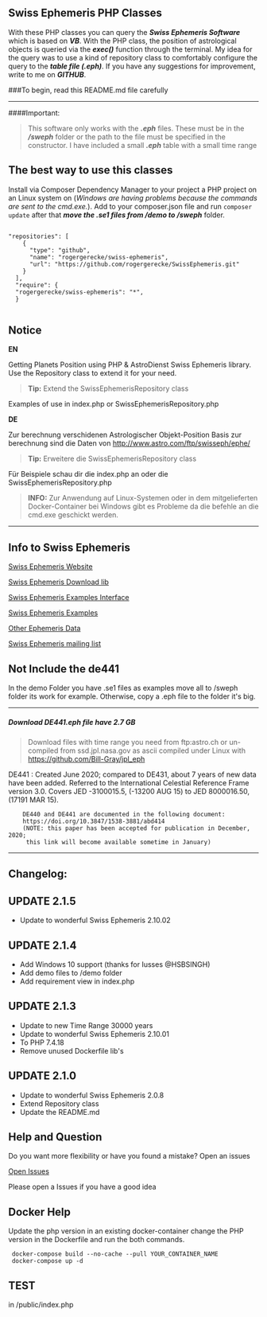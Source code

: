 ## Swiss Ephemeris PHP Classes

With these PHP classes you can query the ***Swiss Ephemeris Software*** which is based on ***VB***. 
With the PHP class, the position of astrological objects is queried via the ***exec()*** function through the terminal. 
My idea for the query was to use a kind of repository class to comfortably configure the query to the ***table file (.eph)***. 
If you have any suggestions for improvement, write to me on ***GITHUB***.

###To begin, read this README.md file carefully

---

####Important:
>This software only works with the ***.eph*** files.
>These must be in the ***/sweph*** folder or the path to the file must be specified in the constructor.
>I have included a small ***.eph*** table with a small time range


The best way to use this classes
---
Install via Composer Dependency Manager to your project a PHP project on an Linux system 
on (*Windows are having problems because the commands are sent to the cmd.exe.*).
Add to your composer.json file and run `composer update`  after that ***move the .se1 
files from /demo to /sweph*** folder.
```

"repositories": [
    {
      "type": "github",
      "name": "rogergerecke/swiss-ephemeris",
      "url": "https://github.com/rogergerecke/SwissEphemeris.git"
    }
  ],
  "require": {
  "rogergerecke/swiss-ephemeris": "*",
  }
  
```





Notice
---

**EN**

Getting Planets Position using PHP & AstroDienst Swiss Ephemeris library.  Use the Repository class to extend it for your need.
>**Tip:** Extend the SwissEphemerisRepository class

Examples of use in index.php or SwissEphemerisRepository.php

**DE**

Zur berechnung verschidenen Astrologischer Objekt-Position Basis zur berechnung sind die Daten von
[http://www.astro.com/ftp/swisseph/ephe/ ](http://www.astro.com/ftp/swisseph/ephe/ )

>**Tip:** Erweitere die SwissEphemerisRepository class

Für Beispiele schau dir die index.php an oder die SwissEphemerisRepository.php

>**INFO:** Zur Anwendung auf Linux-Systemen oder in dem mitgelieferten Docker-Container bei 
> Windows gibt es Probleme da die befehle an die cmd.exe geschickt werden.

---

Info to Swiss Ephemeris
---
[Swiss Ephemeris Website](https://www.astro.com/swisseph/swephinfo_e.htm)

[Swiss Ephemeris Download lib](http://www.astro.com/ftp/swisseph/)

[Swiss Ephemeris Examples Interface](https://www.astro.com/ftp/swisseph/doc/swephprg.htm)

[Swiss Ephemeris Examples](https://www.astro.com/ftp/swisseph/doc/swisseph.htm)

[Other Ephemeris Data](https://ssd.jpl.nasa.gov/?planet_eph_export)

[Swiss Ephemeris mailing list](https://groups.io/g/swisseph)

## Not Include the de441
In the demo Folder you have .se1 files as examples move all to /sweph folder
its work for example.  Otherwise, copy a .eph file to the folder it's big.

---------

##### Download DE441.eph file have 2.7 GB

> Download files with time range you need from ftp:astro.ch or 
> un-compiled from ssd.jpl.nasa.gov as ascii compiled under Linux 
> with https://github.com/Bill-Gray/jpl_eph

DE441 : Created June 2020; compared to DE431, about 7 years of new data have
been added.
Referred to the International Celestial Reference Frame version 3.0.
Covers JED -3100015.5, (-13200 AUG 15) to JED 8000016.50, (17191 MAR 15).

        DE440 and DE441 are documented in the following document:
        https://doi.org/10.3847/1538-3881/abd414
        (NOTE: this paper has been accepted for publication in December, 2020;
         this link will become available sometime in January)

-------------
Changelog:
---

UPDATE 2.1.5
---
- Update to wonderful Swiss Ephemeris 2.10.02

UPDATE 2.1.4
---
- Add Windows 10 support (thanks for Iusses @HSBSINGH)
- Add demo files to /demo folder
- Add requirement view in index.php

UPDATE 2.1.3
---
- Update to new Time Range 30000 years
- Update to wonderful Swiss Ephemeris 2.10.01
- To PHP 7.4.18
- Remove unused Dockerfile lib's

UPDATE 2.1.0
---
- Update to wonderful Swiss Ephemeris 2.0.8
- Extend Repository class
- Update the README.md

Help and Question
---
Do you want more flexibility or have you found a mistake? Open an issues

[Open Issues](https://github.com/rogergerecke/SwissEphemeris/issues)

Please open a Issues if you have a good idea


Docker Help
---


Update the php version in an existing docker-container change the PHP version in the Dockerfile
and run the both commands.

````
 docker-compose build --no-cache --pull YOUR_CONTAINER_NAME
 docker-compose up -d
````

TEST
---
in /public/index.php